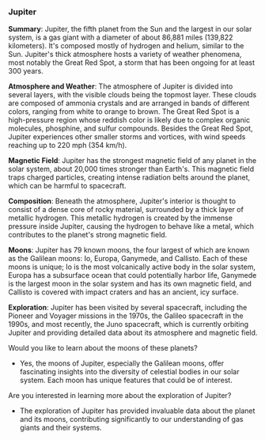 ### Jupiter

**Summary**: Jupiter, the fifth planet from the Sun and the largest in our solar system, is a gas giant with a diameter of about 86,881 miles (139,822 kilometers). It's composed mostly of hydrogen and helium, similar to the Sun. Jupiter's thick atmosphere hosts a variety of weather phenomena, most notably the Great Red Spot, a storm that has been ongoing for at least 300 years.

**Atmosphere and Weather**: The atmosphere of Jupiter is divided into several layers, with the visible clouds being the topmost layer. These clouds are composed of ammonia crystals and are arranged in bands of different colors, ranging from white to orange to brown. The Great Red Spot is a high-pressure region whose reddish color is likely due to complex organic molecules, phosphine, and sulfur compounds. Besides the Great Red Spot, Jupiter experiences other smaller storms and vortices, with wind speeds reaching up to 220 mph (354 km/h).

**Magnetic Field**: Jupiter has the strongest magnetic field of any planet in the solar system, about 20,000 times stronger than Earth's. This magnetic field traps charged particles, creating intense radiation belts around the planet, which can be harmful to spacecraft.

**Composition**: Beneath the atmosphere, Jupiter's interior is thought to consist of a dense core of rocky material, surrounded by a thick layer of metallic hydrogen. This metallic hydrogen is created by the immense pressure inside Jupiter, causing the hydrogen to behave like a metal, which contributes to the planet's strong magnetic field.

**Moons**: Jupiter has 79 known moons, the four largest of which are known as the Galilean moons: Io, Europa, Ganymede, and Callisto. Each of these moons is unique; Io is the most volcanically active body in the solar system, Europa has a subsurface ocean that could potentially harbor life, Ganymede is the largest moon in the solar system and has its own magnetic field, and Callisto is covered with impact craters and has an ancient, icy surface.

**Exploration**: Jupiter has been visited by several spacecraft, including the Pioneer and Voyager missions in the 1970s, the Galileo spacecraft in the 1990s, and most recently, the Juno spacecraft, which is currently orbiting Jupiter and providing detailed data about its atmosphere and magnetic field.

Would you like to learn about the moons of these planets?
- Yes, the moons of Jupiter, especially the Galilean moons, offer fascinating insights into the diversity of celestial bodies in our solar system. Each moon has unique features that could be of interest.

Are you interested in learning more about the exploration of Jupiter?
- The exploration of Jupiter has provided invaluable data about the planet and its moons, contributing significantly to our understanding of gas giants and their systems.


